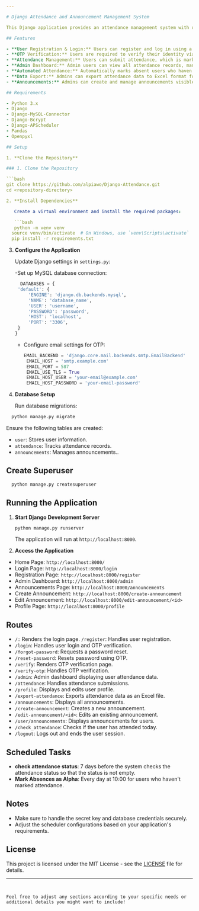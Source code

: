```yaml
---

# Django Attendance and Announcement Management System

This Django application provides an attendance management system with user and admin functionalities. It includes features for user registration, login, OTP verification, attendance tracking, announcement management, and more.

## Features

- **User Registration & Login:** Users can register and log in using a secure system with hashed passwords.
- **OTP Verification:** Users are required to verify their identity via a One-Time Password (OTP) sent to their email.
- **Attendance Management:** Users can submit attendance, which is marked as late, absent (alpha), or on time based on the submission time.
- **Admin Dashboard:** Admin users can view all attendance records, manage user profiles, and create/edit announcements.
- **Automated Attendance:** Automatically marks absent users who haven't submitted attendance by a set time.
- **Data Export:** Admins can export attendance data to Excel format for record-keeping.
- **Announcements:** Admins can create and manage announcements visible to users.

## Requirements

- Python 3.x
- Django
- Django-MySQL-Connector
- Django-Bcrypt
- Django-APScheduler
- Pandas
- Openpyxl

## Setup

1. **Clone the Repository**

### 1. Clone the Repository

```bash
git clone https://github.com/alpiawo/Django-Attendance.git
cd <repository-directory>

2. **Install Dependencies**

   Create a virtual environment and install the required packages:

   ```bash
   python -m venv venv
  source venv/bin/activate  # On Windows, use `venv\Scripts\activate`
  pip install -r requirements.txt
   ```

3. **Configure the Application**

   Update Django settings in `settings.py`:

   -Set up MySQL database connection:
     ```python
       DATABASES = {
      'default': {
          'ENGINE': 'django.db.backends.mysql',
          'NAME': 'database_name',
          'USER': 'username',
          'PASSWORD': 'password',
          'HOST': 'localhost',
          'PORT': '3306',
      }
    }
     ```

   - Configure email settings for OTP:
     ```python
     EMAIL_BACKEND = 'django.core.mail.backends.smtp.EmailBackend'
      EMAIL_HOST = 'smtp.example.com'
      EMAIL_PORT = 587
      EMAIL_USE_TLS = True
      EMAIL_HOST_USER = 'your-email@example.com'
      EMAIL_HOST_PASSWORD = 'your-email-password'
     ```

4. **Database Setup**

   Run database migrations:

  ```python
    python manage.py migrate
  ```

   Ensure the following tables are created:

  - `user`: Stores user information.
  - `attendance`: Tracks attendance records.
  - `announcements`: Manages announcements..

## Create Superuser

```bash
  python manage.py createsuperuser
```

## Running the Application

1. **Start Django Development Server**

   ```bash
   python manage.py runserver
   ```

   The application will run at `http://localhost:8000`.

2. **Access the Application**

  - Home Page: `http://localhost:8000/`
  - Login Page: `http://localhost:8000/login`
  - Registration Page: `http://localhost:8000/register`
  - Admin Dashboard: `http://localhost:8000/admin`
  - Announcements Page: `http://localhost:8000/announcements`
  - Create Announcement: `http://localhost:8000/create-announcement`
  - Edit Announcement: `http://localhost:8000/edit-announcement/<id>`
  - Profile Page: `http://localhost:8000/profile`

## Routes

- `/:` Renders the login page.
 `/register`: Handles user registration.
- `/login`: Handles user login and OTP verification.
- `/forgot-password`: Requests a password reset.
- `/reset-password`: Resets password using OTP.
- `/verify`: Renders OTP verification page.
- `/verify-otp`: Handles OTP verification.
- `/admin`: Admin dashboard displaying user attendance data.
- `/attendance`: Handles attendance submissions.
- `/profile`: Displays and edits user profile.
- `/export-attendance`: Exports attendance data as an Excel file.
- `/announcements`: Displays all announcements.
- `/create-announcement`: Creates a new announcement.
- `/edit-announcement/<id>`: Edits an existing announcement.
- `/user/announcements`: Displays announcements for users.
- `/check_attendance`: Checks if the user has attended today.
- `/logout`: Logs out and ends the user session.

## Scheduled Tasks

- **check attendance status**: 7 days before the system checks the attendance status so that the status is not empty.
- **Mark Absences as Alpha**: Every day at 10:00 for users who haven't marked attendance.

## Notes

- Make sure to handle the secret key and database credentials securely.
- Adjust the scheduler configurations based on your application's requirements.

## License

This project is licensed under the MIT License - see the [LICENSE](LICENSE) file for details.

---
```


Feel free to adjust any sections according to your specific needs or additional details you might want to include!
